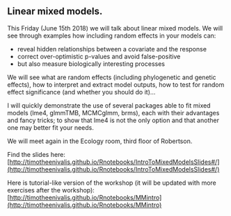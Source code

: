 ## Linear mixed models.

This Friday (June 15th 2018) we will talk about linear mixed models.
We will see through examples how including random effects in your models can:
- reveal hidden relationships between a covariate and the response
- correct over-optimistic p-values and avoid false-positive
- but also measure biologically interesting processes

We will see what are random effects (including phylogenetic and genetic effects), how to interpret and extract model outputs, how to test for random effect significance (and whether you should do it)...

I will quickly demonstrate the use of several packages able to fit mixed models (lme4, glmmTMB, MCMCglmm, brms), each with their advantages and fancy tricks; to show that lme4 is not the only option and that another one may better fit your needs.

We will meet again in the Ecology room, third floor of Robertson.

Find the slides here:
[http://timotheenivalis.github.io/Rnotebooks/IntroToMixedModelsSlides#/](http://timotheenivalis.github.io/Rnotebooks/IntroToMixedModelsSlides#/)

Here is tutorial-like version of the workshop (it will be updated with more exercises after the workshop):
[http://timotheenivalis.github.io/Rnotebooks/MMintro](http://timotheenivalis.github.io/Rnotebooks/MMintro)
